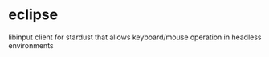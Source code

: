 # eclipse
libinput client for stardust that allows keyboard/mouse operation in headless environments
